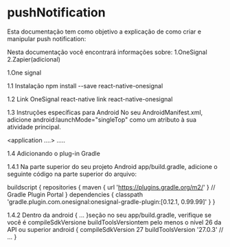 # pushNotification
Esta documentação tem como objetivo a explicação de como criar e manipular push notification:

Nesta documentação você encontrará informações sobre:
1.OneSignal
2.Zapier(adicional)


1.One signal

1.1 Instalação
npm install --save react-native-onesignal

1.2 Link OneSignal
react-native link react-native-onesignal

1.3 Instruções específicas para Android
No seu AndroidManifest.xml, adicione android:launchMode="singleTop"
como um atributo à sua atividade principal.

<application ....>
  <activity
    android:name=".MainActivity"
    android:label="OneSignal Example"
    android:launchMode="singleTop"> <!-- Add this attribute to your main activity -->
  </activity>
    .....


1.4 Adicionando o plug-in Gradle

1.4.1 Na parte superior do seu projeto Android app/build.gradle,
 adicione o seguinte código na parte superior do arquivo:

buildscript {
    repositories {
        maven { url 'https://plugins.gradle.org/m2/' } // Gradle Plugin Portal 
    }
    dependencies {
        classpath 'gradle.plugin.com.onesignal:onesignal-gradle-plugin:[0.12.1, 0.99.99]'
    }
}



1.4.2 Dentro da android { ... }seção no seu app/build.gradle, verifique se você é compileSdkVersione
 buildToolsVersiontem pelo menos o nível 26 da API ou superior
android {
    compileSdkVersion 27
    buildToolsVersion '27.0.3'
    // ...
}
